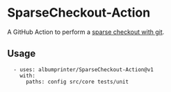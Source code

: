 # SparseCheckout-Action

A GitHub Action to perform a [sparse checkout with git](https://git-scm.com/docs/git-sparse-checkout).

## Usage
```
  - uses: albumprinter/SparseCheckout-Action@v1
    with:
      paths: config src/core tests/unit
```
